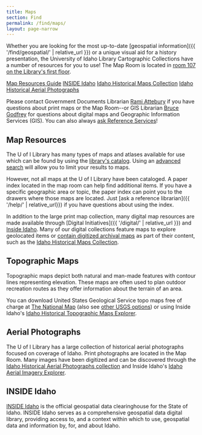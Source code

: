 ```yaml
---
title: Maps
section: Find
permalink: /find/maps/
layout: page-narrow
---
```


Whether you are looking for the most up-to-date [geospatial information]({{ '/find/geospatial/' | relative_url }}) or a unique visual aid for a history presentation, the University of Idaho Library Cartographic Collections have a number of resources for you to use!
The Map Room is located in <a href="{{ '/about/maps.html#lg=1&slide=0' | relative_url }}">room 107 on the Library's first floor</a>.

<div class="text-center">
    <a class="btn btn-secondary btn-sm mb-2" href="https://libguides.uidaho.edu/Map_Resources">Map Resources Guide</a>
    <a class="btn btn-secondary btn-sm mb-2" href="https://www.insideidaho.org/">INSIDE Idaho</a>
    <a class="btn btn-secondary btn-sm mb-2" href="https://www.lib.uidaho.edu/digital/historicalmaps/">Idaho Historical Maps Collection</a>
    <a class="btn btn-secondary btn-sm mb-2" href="https://www.lib.uidaho.edu/digital/aerial/">Idaho Historical Aerial Photographs</a>
</div>

Please contact Government Documents Librarian <a href="mailto:rattebur@uidaho.edu">Rami Attebury</a> if you have questions about print maps or the Map Room--or GIS Librarian <a href="bgodfrey@uidaho.edu">Bruce Godfrey</a> for questions about digital maps and Geographic Information Services (GIS).
You can also always <a href="{{ '/help/' | relative_url}}">ask Reference Services</a>!

## Map Resources

The U of I Library has many types of maps and atlases available for use which can be found by using the [library's catalog](https://alliance-uidaho.primo.exlibrisgroup.com/discovery/search?vid=01ALLIANCE_UID:UID). 
Using an [advanced search](https://alliance-uidaho.primo.exlibrisgroup.com/discovery/search?vid=01ALLIANCE_UID:UID&mode=advanced) will allow you to limit your results to maps.

However, not all maps at the U of I Library have been cataloged. 
A paper index located in the map room can help find additional items. 
If you have a specific geographic area or topic, the paper index can point you to the drawers where those maps are located.
Just [ask a reference librarian]({{ '/help/' | relative_url}}) if you have questions about using the index.

In addition to the large print map collection, many digital map resources are made available through [Digital Initiatives]({{ '/digital/' | relative_url }}) and [Inside Idaho](https://www.insideidaho.org/).
Many of our digital collections feature maps to explore geolocated items or [contain digitized archival maps](https://www.lib.uidaho.edu/digital/home/collections.html#maps) as part of their content, such as the [Idaho Historical Maps Collection](https://www.lib.uidaho.edu/digital/historicalmaps/).

## Topographic Maps

Topographic maps depict both natural and man-made features with contour lines representing elevation.
These maps are often used to plan outdoor recreation routes as they offer information about the terrain of an area.

You can download United States Geological Service topo maps free of charge at 
[The National Map](https://www.usgs.gov/core-science-systems/ngp/tnm-delivery/topographic-maps) (also see [other USGS options](https://www.usgs.gov/faqs/how-do-i-find-download-or-order-topographic-maps)) or using Inside Idaho's [Idaho Historical Topographic Maps Explorer](https://www.insideidaho.org/apps/topomaps-explorer/).

## Aerial Photographs

The U of I Library has a large collection of historical aerial photographs focused on coverage of Idaho.
Print photographs are located in the Map Room. 
Many images have been digitized and can be discovered through the [Idaho Historical Aerial Photographs collection](https://www.lib.uidaho.edu/digital/aerial/) and Inside Idaho's [Idaho Aerial Imagery Explorer](https://www.insideidaho.org/apps/imagery-explorer/).

## INSIDE Idaho

[INSIDE Idaho](https://www.insideidaho.org) is the official geospatial data clearinghouse for the State of Idaho. 
INSIDE Idaho serves as a comprehensive geospatial data digital library, providing access to, and a context within which to use, geospatial data and information by, for, and about Idaho.
